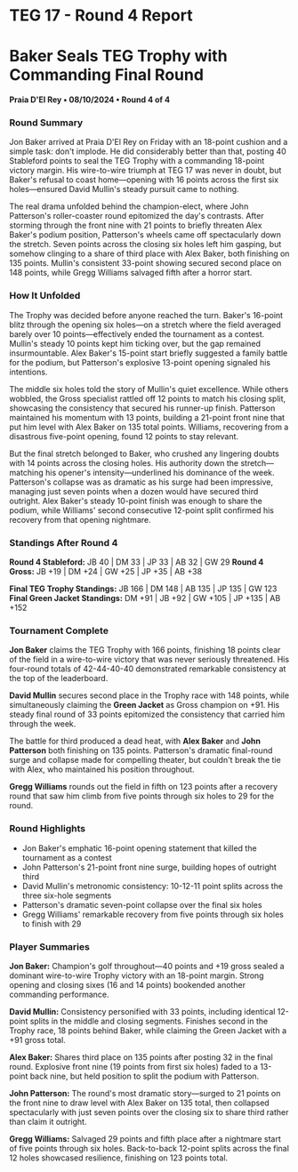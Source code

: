 # TEG 17 - Round 4 Report

# Baker Seals TEG Trophy with Commanding Final Round
**Praia D'El Rey • 08/10/2024 • Round 4 of 4**

### Round Summary

Jon Baker arrived at Praia D'El Rey on Friday with an 18-point cushion and a simple task: don't implode. He did considerably better than that, posting 40 Stableford points to seal the TEG Trophy with a commanding 18-point victory margin. His wire-to-wire triumph at TEG 17 was never in doubt, but Baker's refusal to coast home—opening with 16 points across the first six holes—ensured David Mullin's steady pursuit came to nothing.

The real drama unfolded behind the champion-elect, where John Patterson's roller-coaster round epitomized the day's contrasts. After storming through the front nine with 21 points to briefly threaten Alex Baker's podium position, Patterson's wheels came off spectacularly down the stretch. Seven points across the closing six holes left him gasping, but somehow clinging to a share of third place with Alex Baker, both finishing on 135 points. Mullin's consistent 33-point showing secured second place on 148 points, while Gregg Williams salvaged fifth after a horror start.

### How It Unfolded

The Trophy was decided before anyone reached the turn. Baker's 16-point blitz through the opening six holes—on a stretch where the field averaged barely over 10 points—effectively ended the tournament as a contest. Mullin's steady 10 points kept him ticking over, but the gap remained insurmountable. Alex Baker's 15-point start briefly suggested a family battle for the podium, but Patterson's explosive 13-point opening signaled his intentions.

The middle six holes told the story of Mullin's quiet excellence. While others wobbled, the Gross specialist rattled off 12 points to match his closing split, showcasing the consistency that secured his runner-up finish. Patterson maintained his momentum with 13 points, building a 21-point front nine that put him level with Alex Baker on 135 total points. Williams, recovering from a disastrous five-point opening, found 12 points to stay relevant.

But the final stretch belonged to Baker, who crushed any lingering doubts with 14 points across the closing holes. His authority down the stretch—matching his opener's intensity—underlined his dominance of the week. Patterson's collapse was as dramatic as his surge had been impressive, managing just seven points when a dozen would have secured third outright. Alex Baker's steady 10-point finish was enough to share the podium, while Williams' second consecutive 12-point split confirmed his recovery from that opening nightmare.

### Standings After Round 4

**Round 4 Stableford:** JB 40 | DM 33 | JP 33 | AB 32 | GW 29
**Round 4 Gross:** JB +19 | DM +24 | GW +25 | JP +35 | AB +38

**Final TEG Trophy Standings:** JB 166 | DM 148 | AB 135 | JP 135 | GW 123
**Final Green Jacket Standings:** DM +91 | JB +92 | GW +105 | JP +135 | AB +152

### Tournament Complete

**Jon Baker** claims the TEG Trophy with 166 points, finishing 18 points clear of the field in a wire-to-wire victory that was never seriously threatened. His four-round totals of 42-44-40-40 demonstrated remarkable consistency at the top of the leaderboard.

**David Mullin** secures second place in the Trophy race with 148 points, while simultaneously claiming the **Green Jacket** as Gross champion on +91. His steady final round of 33 points epitomized the consistency that carried him through the week.

The battle for third produced a dead heat, with **Alex Baker** and **John Patterson** both finishing on 135 points. Patterson's dramatic final-round surge and collapse made for compelling theater, but couldn't break the tie with Alex, who maintained his position throughout.

**Gregg Williams** rounds out the field in fifth on 123 points after a recovery round that saw him climb from five points through six holes to 29 for the round.

### Round Highlights

- Jon Baker's emphatic 16-point opening statement that killed the tournament as a contest
- John Patterson's 21-point front nine surge, building hopes of outright third
- David Mullin's metronomic consistency: 10-12-11 point splits across the three six-hole segments
- Patterson's dramatic seven-point collapse over the final six holes
- Gregg Williams' remarkable recovery from five points through six holes to finish with 29

### Player Summaries

**Jon Baker:** Champion's golf throughout—40 points and +19 gross sealed a dominant wire-to-wire Trophy victory with an 18-point margin. Strong opening and closing sixes (16 and 14 points) bookended another commanding performance.

**David Mullin:** Consistency personified with 33 points, including identical 12-point splits in the middle and closing segments. Finishes second in the Trophy race, 18 points behind Baker, while claiming the Green Jacket with a +91 gross total.

**Alex Baker:** Shares third place on 135 points after posting 32 in the final round. Explosive front nine (19 points from first six holes) faded to a 13-point back nine, but held position to split the podium with Patterson.

**John Patterson:** The round's most dramatic story—surged to 21 points on the front nine to draw level with Alex Baker on 135 total, then collapsed spectacularly with just seven points over the closing six to share third rather than claim it outright.

**Gregg Williams:** Salvaged 29 points and fifth place after a nightmare start of five points through six holes. Back-to-back 12-point splits across the final 12 holes showcased resilience, finishing on 123 points total.


